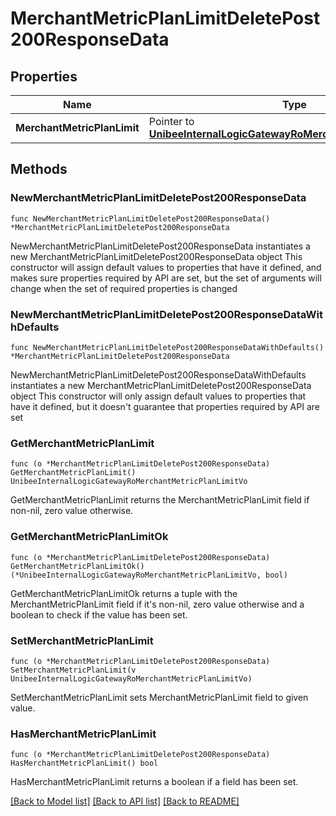 # MerchantMetricPlanLimitDeletePost200ResponseData

## Properties

Name | Type | Description | Notes
------------ | ------------- | ------------- | -------------
**MerchantMetricPlanLimit** | Pointer to [**UnibeeInternalLogicGatewayRoMerchantMetricPlanLimitVo**](UnibeeInternalLogicGatewayRoMerchantMetricPlanLimitVo.md) |  | [optional] 

## Methods

### NewMerchantMetricPlanLimitDeletePost200ResponseData

`func NewMerchantMetricPlanLimitDeletePost200ResponseData() *MerchantMetricPlanLimitDeletePost200ResponseData`

NewMerchantMetricPlanLimitDeletePost200ResponseData instantiates a new MerchantMetricPlanLimitDeletePost200ResponseData object
This constructor will assign default values to properties that have it defined,
and makes sure properties required by API are set, but the set of arguments
will change when the set of required properties is changed

### NewMerchantMetricPlanLimitDeletePost200ResponseDataWithDefaults

`func NewMerchantMetricPlanLimitDeletePost200ResponseDataWithDefaults() *MerchantMetricPlanLimitDeletePost200ResponseData`

NewMerchantMetricPlanLimitDeletePost200ResponseDataWithDefaults instantiates a new MerchantMetricPlanLimitDeletePost200ResponseData object
This constructor will only assign default values to properties that have it defined,
but it doesn't guarantee that properties required by API are set

### GetMerchantMetricPlanLimit

`func (o *MerchantMetricPlanLimitDeletePost200ResponseData) GetMerchantMetricPlanLimit() UnibeeInternalLogicGatewayRoMerchantMetricPlanLimitVo`

GetMerchantMetricPlanLimit returns the MerchantMetricPlanLimit field if non-nil, zero value otherwise.

### GetMerchantMetricPlanLimitOk

`func (o *MerchantMetricPlanLimitDeletePost200ResponseData) GetMerchantMetricPlanLimitOk() (*UnibeeInternalLogicGatewayRoMerchantMetricPlanLimitVo, bool)`

GetMerchantMetricPlanLimitOk returns a tuple with the MerchantMetricPlanLimit field if it's non-nil, zero value otherwise
and a boolean to check if the value has been set.

### SetMerchantMetricPlanLimit

`func (o *MerchantMetricPlanLimitDeletePost200ResponseData) SetMerchantMetricPlanLimit(v UnibeeInternalLogicGatewayRoMerchantMetricPlanLimitVo)`

SetMerchantMetricPlanLimit sets MerchantMetricPlanLimit field to given value.

### HasMerchantMetricPlanLimit

`func (o *MerchantMetricPlanLimitDeletePost200ResponseData) HasMerchantMetricPlanLimit() bool`

HasMerchantMetricPlanLimit returns a boolean if a field has been set.


[[Back to Model list]](../README.md#documentation-for-models) [[Back to API list]](../README.md#documentation-for-api-endpoints) [[Back to README]](../README.md)


